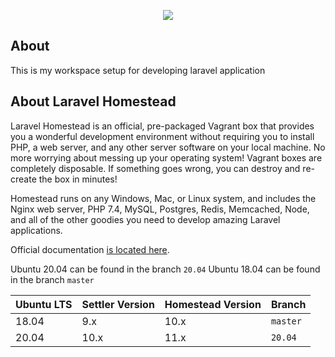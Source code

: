 <p align="center"><img src="https://laravel.com/assets/img/components/logo-homestead.svg"></p>

## About

This is my workspace setup for developing laravel application

## About Laravel Homestead

Laravel Homestead is an official, pre-packaged Vagrant box that provides you a wonderful development environment without requiring you to install PHP, a web server, and any other server software on your local machine. No more worrying about messing up your operating system! Vagrant boxes are completely disposable. If something goes wrong, you can destroy and re-create the box in minutes!

Homestead runs on any Windows, Mac, or Linux system, and includes the Nginx web server, PHP 7.4, MySQL, Postgres, Redis, Memcached, Node, and all of the other goodies you need to develop amazing Laravel applications.

Official documentation [is located here](https://laravel.com/docs/homestead).

Ubuntu 20.04 can be found in the branch `20.04` 
Ubuntu 18.04 can be found in the branch `master`

| Ubuntu LTS | Settler Version | Homestead Version | Branch
| -----------| -----------     | -----------       | -----------
| 18.04      | 9.x             | 10.x              | `master`
| 20.04      | 10.x            | 11.x              | `20.04`


